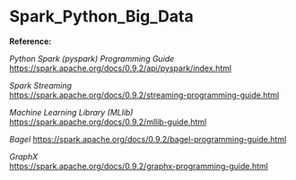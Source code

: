 # Spark_Python_Big_Data


**Reference:**

*Python Spark (pyspark) Programming Guide*   
https://spark.apache.org/docs/0.9.2/api/pyspark/index.html

*Spark Streaming*   
https://spark.apache.org/docs/0.9.2/streaming-programming-guide.html

*Machine Learning Library (MLlib)*   
https://spark.apache.org/docs/0.9.2/mllib-guide.html

*Bagel*
https://spark.apache.org/docs/0.9.2/bagel-programming-guide.html

*GraphX*   
https://spark.apache.org/docs/0.9.2/graphx-programming-guide.html
